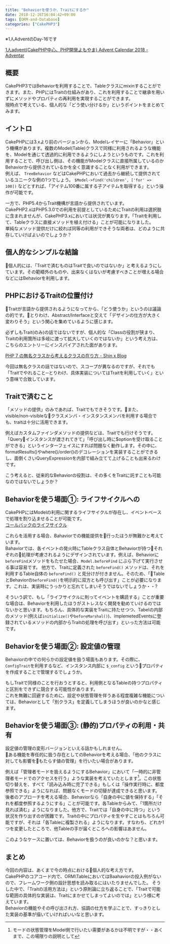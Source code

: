 ```yaml
---
title: "Behaviorを使うか、Traitにするか"
date: 2018-12-16T16:04:42+09:00
tags: [ORM-and-Database]
categories: ["CakePHP3"]
---
```

※1人AdventのDay-16です

[1人advent\(CakePHP中心、PHP開発よもやま\) Advent Calendar 2018 \- Adventar](https://adventar.org/calendars/3627)

## 概要
CakePHP3ではBehaviorを利用することで、Tableクラスにmixinすることができます。また、PHPにはTraitの仕組みがあり、これを利用することで継承を用いずにメソッドやプロパティの再利用を実現することができます。  
現時点で考えている、個人的な「どう使い分けるか」というポイントをまとめてみます。

## イントロ
CakePHPには3.xより前のバージョンから、Modelレイヤーに「Behavior」という機構があります。複数のModel(Table)クラスで同様に利用されるような機能を、Modelを通じて透過的に利用できるようにしようというものです。これを利用することで、呼び出し側は、その機能がModelクラスに直接所属しているのかBehaviorから提供されているかを全く意識することなく利用ができます。  
例えば、 `TreeBehavior` などはCakePHPにおいて過去から継続して提供されているユニークな例の1つでしょう。 `$Model->find('children', ['for' => 100])` などとすれば、「アイテム100番に属する子アイテムを取得する」という操作が可能です。

一方で、PHP5.4からTrait機構が言語から提供されています。  
CakePHP2.xはPHP5.3.0での利用を前提としているためにTraitの利用は選択肢に含まれませんが、CakePHP3.xにおいては状況が異なります。「Traitを利用して、Tableクラスに直接メソッドを植え付ける」ことが可能になりました。  
単純なメソッド提供だけに絞れば同等の利用ができそうな両者は、どのように共存していけばよいのでしょうか？

## 個人的なシンプルな結論
個人的には、「Traitで済むものはTraitで良いのではないか」と考えるようにしています。その範疇外のものや、出来なくはないが考慮すべきことが増える場合などにはBehaviorを利用します。

## PHPにおけるTraitの位置付け
Traitが言語から提供されるようになってから、「どう使うか」というのは議論の的です。とりわけ、Abstract/Interfaceと交えて「デザインの仕方が大きく変わりそう」という関心を集めているように感じます。

必ずしもTrait(のみ)の話ではないですが、個人的な「Classの役割が狭まり、Traitの利用箇所は多岐に渡って拡大していくのではないか」という考え方は、こちらのエントリーにインスパイアされた面があります。

[PHP 7 の無名クラスから考えるクラスの在り方 \- Shin x Blog](https://blog.shin1x1.com/entry/anonymous-class-change-class-in-php7)

今回は無名クラスの話ではないので、スコープが異なるのですが、それでも「Traitでやれること─とりわけ、具体実装についてはTraitを利用していく」という意味で合致しています。  

## Traitで済むこと
「メソッドの提供」のみであれば、Traitでもできそうです。また、visible/non-visibleなクラスメンバ・インスタンスメンバを利用する場合でも、traitは十分に活用できます。

例えばカスタムファインダメソッドの提供などは、Traitでも行けそうです。  
「Queryインスタンスが渡されてきて」「呼び出し時に$optionを受け取ることができる」というインターフェイスにすれば問題なく動作します。その中に、formatResults()やwhere()/order()のデコレーションを実装することができるし、面倒くさいQueryExpressionを内部で組み立てて上げることも出来るわけです。

こう考えると、従来的なBehaviorの役割は、その多くをTraitに託すことも可能なのではないでしょうか？

## Behaviorを使う場面①: ライフサイクルへの
CakePHPにはModelの利用に関するライフサイクルが存在し、イベントベースで処理を割り込ませることが可能です。  
[コールバックのライフサイクル](https://book.cakephp.org/3.0/ja/orm/table-objects.html#table-callbacks)

これらを活用する場合、Bahaviorでの機能提供を行ったほうが無難かと考えています。  
Bahaviorでは、各イベントの発火時にTableクラス自体とBehaviorが持つそれぞれの処理が考慮されるようにデザインされています。例えば、Behaviorに `beforeFind`メソッドをもたせた場合、`Model.beforeFind` にぶら下げて実行させる事は容易です。
他方で、Traitに定義された `beforeFind()` メソッドは、それを利用するTable自体の `beforeFind()` と見分けが付きません。そのため、「TableとBehaviorの`beforeFind()`を明示的に双方とも呼び出す」ことが必要になります。これは、実装時にうっかりと忘れてしまいそうではないでしょうか・・?

そういう訳で、もし「ライフサイクルに則ってイベントを購読する」ことが重要な場合は、Behaviorを利用したほうがストレスなく開発を勧めていけるのではないかと思います。もちろん、具体的な実装をTraitに持たせつつ、Tabelの内部のメソッド(例えば`initialize()`や`beforeMarshal()`)、implemetedEventsに登録されているメソッドの内部からTraitの処理を呼び出す」といった方法は可能です。

## Behaviorを使う場面②: 設定値の管理
Behaviorの中での何らかの設定値を扱う場面もあります。その際に、 `ConfigTrait`を利用するなど、インスタンス内部に `$_config` というプロパティを作成することで管理するでしょうか。

もしTraitで同様のことを行おうとすると、利用側となるTableの持つプロパティと区別をできずに競合する可能性があります。  
これを無難に回避するために、設定や状態管理を伴うある程度複雑な機能については、Behaviorとして「別クラス」を定義してしまうほうが良いのかなと感じます。

## Behaviorを使う場面③: (静的)プロパティの利用・共有
設定値の管理の変形バージョンといえる話かもしれません。  
ある機能を専任的に扱う存在としてのBehaviorを考える場合、「他のクラスに対しても影響をもたらす値の管理」を行いたい場合があります。  

例えば「管理者モードを扱えるようにするBehavior」において「一時的に非管理者モードでのアクセスを行う」ような実装を考えていたとします[^1]。この状態切り替えを、すべて「読み込み時に完了できる」もしくは「操作実行時に、都度参照できる」ようになれば、問題なくモードの切替が達成できると思います。  
後者のアプローチを考える場合、Behaviorなら「自身の中に値を保持する」「それを都度参照するようにする」ことが可能です。各Tableからみて、「1箇所だけ見れば済む」ようになりました。他方で、Traitでは「自身の中に持つ」という状況を作り出すのが困難です。Traitの中にプロパティを生やすことはもちろん可能ですが、それは「各Tableに複製される」ようになります。すなわち、どれか1つを変更したところで、他Tableの手が届くところへの影響はあません。

このようなケースに置いては、Behaviorを扱うのが良いのかな？と思います。

[^1]: モードの状態管理をModel側で行いたい需要があるかは不明ですが・・あくまで、この場限りの説明として

## まとめ
今回の内容は、あくまで今の時点における個人的な考え方です。  
CakePHPのコアコード内で、ORM\TableにおいてはBaahaviorの投入例がないので、フレームワーク側の設計思想を読み取るにはいたりませんでした。
そうした中で、「Traitの活用方法は」という原則論に立ち返ることで、「Traitで可能な範囲の具体的な実装は、Traitにまかせてしまってよいのでは」という様に考えています。  
Behaviorの機能やその呼び出され方、協調の仕方を学ぶことで、すっきりとした実装の基準が描いていければいいなと思います。
